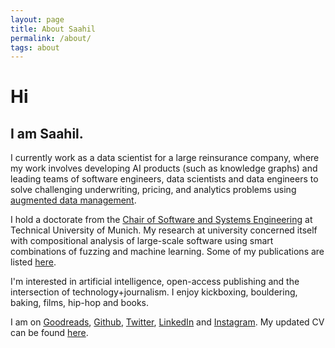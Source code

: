 ```yaml
---
layout: page
title: About Saahil
permalink: /about/
tags: about
---
```


# Hi

## I am Saahil.

I currently work as a data scientist for a large reinsurance company, where my work involves developing AI products (such as knowledge graphs) and leading teams of software engineers, data scientists and data engineers to solve challenging underwriting, pricing, and analytics problems using [augmented data management](https://www2.deloitte.com/nl/nl/pages/enterprise-technology-and-performance/articles/augmented-data-management-beyond-the-hype.html).

I hold a doctorate from the [Chair of Software and Systems Engineering](https://www.in.tum.de/en/i04/homepage/) at Technical University of Munich.
My research at university concerned itself with compositional analysis of large-scale software using smart combinations of fuzzing and machine learning. 
Some of my publications are listed [here](https://scholar.google.com/citations?user=CB8116EAAAAJ&hl=en). 

I'm interested in artificial intelligence, open-access publishing and the intersection of technology+journalism. I enjoy kickboxing, bouldering, baking, films, hip-hop and books.

I am on [Goodreads](https://www.goodreads.com/user/show/4789323-saahil-ognawala), [Github](https://github.com/saahil), [Twitter](https://twitter.com/saahil), [LinkedIn](https://de.linkedin.com/in/saahilognawala) and [Instagram](https://www.instagram.com/saahil_in/?hl=en). My updated CV can be found [here](/files/SaahilOgnawala-CV.pdf). 
